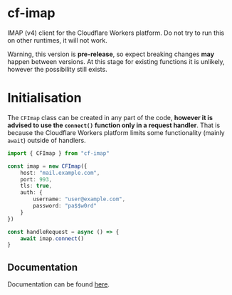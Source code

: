 # cf-imap

IMAP (v4) client for the Cloudflare Workers platform. Do not try to run this on other runtimes, it will not work.

Warning, this version is **pre-release**, so expect breaking changes **may** happen between versions. At this stage for existing functions it is unlikely, however the possibility still exists.

# Initialisation

The `CFImap` class can be created in any part of the code, **however it is advised to use the `connect()` function only in a request handler**. That is because the Cloudflare Workers platform limits some functionality (mainly `await`) outside of handlers.

```ts
import { CFImap } from "cf-imap"

const imap = new CFImap({
    host: "mail.example.com",
    port: 993,
    tls: true,
    auth: {
        username: "user@example.com",
        password: "pa$$w0rd"
    }
})

const handleRequest = async () => {
    await imap.connect()
}
```

## Documentation

Documentation can be found [here](https://docs.exerra.xyz/docs/npm-packages/cf-imap/v0.x.x/intro).
